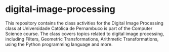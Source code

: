 # digital-image-processing
This repository contains the class activities for the Digital Image Processing class at Universidade Católica de Pernambuco is part of the Computer Science course. The class covers topics related to digital image processing, including Filters, Geometric Transformations, Arithmetic Transformations, using the Python programming language and more.

